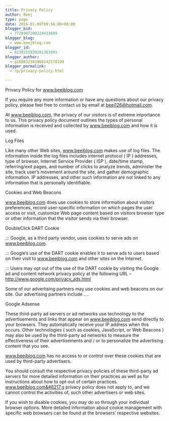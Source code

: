 ```yaml
---
title: Privacy Policy
author: Beej
type: page
date: 2016-01-09T09:56:00+00:00
blogger_bid:
  - 7726907200224433699
blogger_blog:
  - www.beejblog.com
blogger_id:
  - 8130225939281363093
blogger_author:
  - g108832383968142578199
blogger_permalink:
  - /p/privacy-policy.html

---
```

Privacy Policy for www.beejblog.com 

If you require any more information or have any questions about our privacy policy, please feel free to contact us by email at beej126@hotmail.com. 

At www.beejblog.com, the privacy of our visitors is of extreme importance to us. This privacy policy document outlines the types of personal information is received and collected by www.beejblog.com and how it is used. 

Log Files
  
Like many other Web sites, www.beejblog.com makes use of log files. The information inside the log files includes internet protocol ( IP ) addresses, type of browser, Internet Service Provider ( ISP ), date/time stamp, referring/exit pages, and number of clicks to analyze trends, administer the site, track user’s movement around the site, and gather demographic information. IP addresses, and other such information are not linked to any information that is personally identifiable. 

Cookies and Web Beacons 
  
www.beejblog.com does use cookies to store information about visitors preferences, record user-specific information on which pages the user access or visit, customize Web page content based on visitors browser type or other information that the visitor sends via their browser. 

DoubleClick DART Cookie 
  
.:: Google, as a third party vendor, uses cookies to serve ads on www.beejblog.com.
  
.:: Google&#8217;s use of the DART cookie enables it to serve ads to users based on their visit to www.beejblog.com and other sites on the Internet. 
  
.:: Users may opt out of the use of the DART cookie by visiting the Google ad and content network privacy policy at the following URL &#8211; http://www.google.com/privacy_ads.html 

Some of our advertising partners may use cookies and web beacons on our site. Our advertising partners include &#8230;.
  
Google Adsense

These third-party ad servers or ad networks use technology to the advertisements and links that appear on www.beejblog.com send directly to your browsers. They automatically receive your IP address when this occurs. Other technologies ( such as cookies, JavaScript, or Web Beacons ) may also be used by the third-party ad networks to measure the effectiveness of their advertisements and / or to personalize the advertising content that you see. 

www.beejblog.com has no access to or control over these cookies that are used by third-party advertisers. 

You should consult the respective privacy policies of these third-party ad servers for more detailed information on their practices as well as for instructions about how to opt-out of certain practices. www.beejblog.com&#8217;s privacy policy does not apply to, and we cannot control the activities of, such other advertisers or web sites. 

If you wish to disable cookies, you may do so through your individual browser options. More detailed information about cookie management with specific web browsers can be found at the browsers&#8217; respective websites.